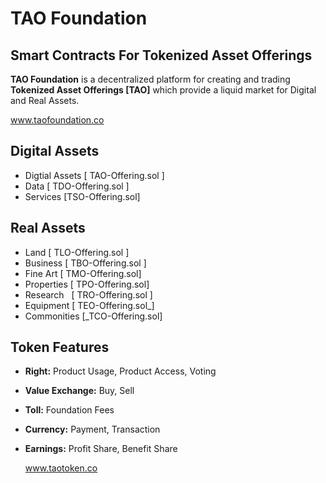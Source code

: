 # TAO Foundation
## Smart Contracts For Tokenized Asset Offerings

**TAO Foundation** is a decentralized platform for creating and trading **Tokenized Asset Offerings [TAO]** which provide a liquid market for Digital and Real Assets.

  www.taofoundation.co

## Digital Assets
* Digtial Assets [ TAO-Offering.sol ]
* Data [ TDO-Offering.sol ]
* Services [TSO-Offering.sol]

## Real Assets
* Land [ TLO-Offering.sol ]
* Business [ TBO-Offering.sol ]
* Fine Art [ TMO-Offering.sol]
* Properties [ TPO-Offering.sol]
* Research   [ TRO-Offering.sol ]
* Equipment [ TEO-Offering.sol_]
* Commonities [_TCO-Offering.sol]

## Token Features
* **Right:** Product Usage, Product Access, Voting
* **Value Exchange:** Buy, Sell
* **Toll:** Foundation Fees
* **Currency:** Payment, Transaction
* **Earnings:** Profit Share, Benefit Share

  www.taotoken.co
